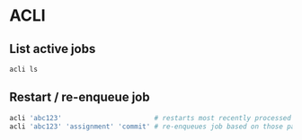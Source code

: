 # ACLI

## List active jobs
```bash
acli ls
```


## Restart / re-enqueue job
```bash
acli 'abc123'                       # restarts most recently processed job for that netid
acli 'abc123' 'assignment' 'commit' # re-enqueues job based on those params
```

